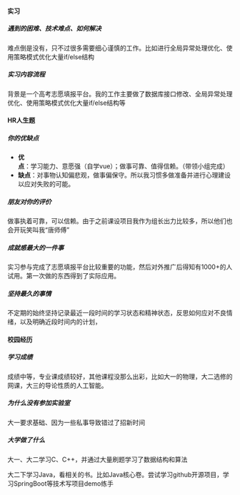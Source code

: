 #### 实习

##### 遇到的困难、技术难点、如何解决

难点倒是没有，只不过很多需要细心谨慎的工作。比如进行全局异常处理优化、使用策略模式优化大量if/else结构

##### 实习内容流程

背景是一个高考志愿填报平台。我的工作主要做了数据库接口修改、全局异常处理优化、使用策略模式优化大量if/else结构等

#### HR人生题

##### 你的优缺点

- **优点**：学习能力、意愿强（自学vue）；做事可靠、值得信赖。（带领小组完成）
- **缺点**：对事物认知偏悲观，做事偏保守。所以我习惯多做准备并进行心理建设以应对失败的可能。

##### 朋友对你的评价

做事执着可靠，可以信赖。由于之前课设项目我作为组长出力比较多，所以他们也会开玩笑叫我“唐师傅”

##### 成就感最大的一件事

实习参与完成了志愿填报平台比较重要的功能，然后对外推广后得知有1000+的人试用。第一次做的东西得到了实际应用。

##### 坚持最久的事情

不定期的始终坚持记录最近一段时间的学习状态和精神状态，反思如何应对不良情绪，以及明确近段时间内的计划，

#### 校园经历

##### 学习成绩

成绩中等，专业课成绩较好，其他课程没那么出彩，比如大一的物理，大二选修的网课，大三的导论性质的人工智能。

##### 为什么没有参加实验室

大一要求基础、因为一些私事导致错过了招新时间

##### 大学做了什么

大一、大二学习C、C++，并通过大量刷题学习了数据结构和算法

大二下学习Java，看相关的书。比如Java核心卷。尝试学习github开源项目，学习SpringBoot等技术写项目demo练手
